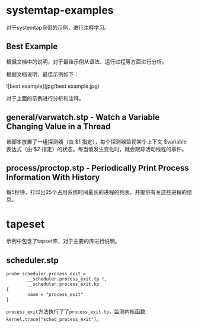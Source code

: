 # systemtap-examples
对于systemtap自带的示例，进行注释学习。



## Best Example

根据文档中的说明，对于最佳示例从语法、运行过程等方面进行分析。

根据文档说明，最佳示例如下：

![best example](jpg/best example.jpg)

对于上面的示例进行分析和注释。

## general/varwatch.stp - Watch a Variable Changing Value in a Thread

该脚本放置了一组探测器（由 $1 指定），每个探测器监视某个上下文 $variable 表达式（由 $2 指定）的状态。每当值发生变化时，就会跟踪活动线程的事件。


## process/proctop.stp - Periodically Print Process Information With History

每5秒钟，打印出25个占用系统时间最长的进程的列表，并提供有关这些进程的信息。




# tapeset
示例中包含了tapset库，对于主要的库进行说明。

## scheduler.stp

```
probe scheduler.process_exit =
        __scheduler.process_exit.tp !,
        __scheduler.process_exit.kp
{
        name = "process_exit"
}
```

`process_exit`方法执行了了`process_exit.tp`，监测内核函数`kernel.trace("sched_process_exit")`。








